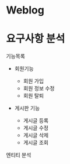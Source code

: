 # Weblog 

# 요구사항 분석
기능목록

- 회원기능
  - 회원 가입
  - 회원 정보 수정
  - 회원 탈퇴
 
- 게시판 기능
  - 게시글 등록
  - 게시글 수정
  - 게시글 삭제
  - 게시글 조회
 
엔티티 분석

